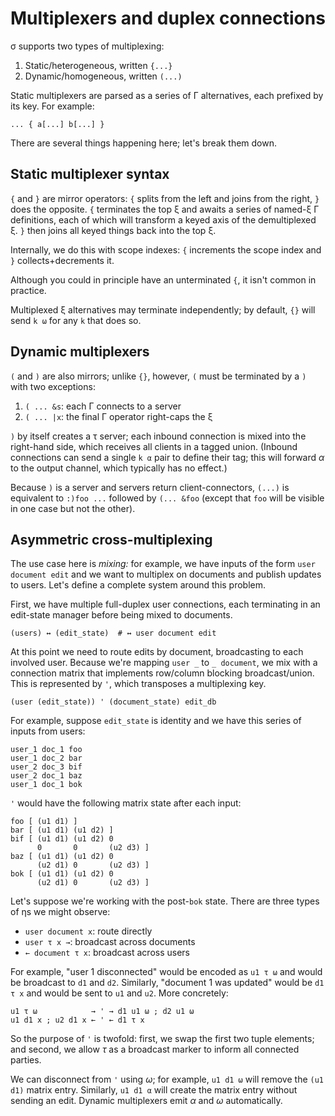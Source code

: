 # Multiplexers and duplex connections
σ supports two types of multiplexing:

1. Static/heterogeneous, written `{...}`
2. Dynamic/homogeneous, written `(...)`

Static multiplexers are parsed as a series of Γ alternatives, each prefixed by its key. For example:

```
... { a[...] b[...] }
```

There are several things happening here; let's break them down.


## Static multiplexer syntax
`{` and `}` are mirror operators: `{` splits from the left and joins from the right, `}` does the opposite. `{` terminates the top ξ and awaits a series of named-ξ Γ definitions, each of which will transform a keyed axis of the demultiplexed ξ. `}` then joins all keyed things back into the top ξ.

Internally, we do this with scope indexes: `{` increments the scope index and `}` collects+decrements it.

Although you could in principle have an unterminated `{`, it isn't common in practice.

Multiplexed ξ alternatives may terminate independently; by default, `{}` will send `k ω` for any `k` that does so.


## Dynamic multiplexers
`(` and `)` are also mirrors; unlike `{}`, however, `(` must be terminated by a `)` with two exceptions:

1. `( ... &s`: each Γ connects to a server
2. `( ... |x`: the final Γ operator right-caps the ξ

`)` by itself creates a τ server; each inbound connection is mixed into the right-hand side, which receives all clients in a tagged union. (Inbound connections can send a single `k α` pair to define their tag; this will forward _α_ to the output channel, which typically has no effect.)

Because `)` is a server and servers return client-connectors, `(...)` is equivalent to `:)foo ...` followed by `(... &foo` (except that `foo` will be visible in one case but not the other).


## Asymmetric cross-multiplexing
The use case here is _mixing:_ for example, we have inputs of the form `user document edit` and we want to multiplex on documents and publish updates to users. Let's define a complete system around this problem.

First, we have multiple full-duplex user connections, each terminating in an edit-state manager before being mixed to documents.

```
(users) ↔ (edit_state)  # ↔ user document edit
```

At this point we need to route edits by document, broadcasting to each involved user. Because we're mapping `user _` to `_ document`, we mix with a connection matrix that implements row/column blocking broadcast/union. This is represented by `'`, which transposes a multiplexing key.

```
(user (edit_state)) ' (document_state) edit_db
```

For example, suppose `edit_state` is identity and we have this series of inputs from users:

```
user_1 doc_1 foo
user_1 doc_2 bar
user_2 doc_3 bif
user_2 doc_1 baz
user_1 doc_1 bok
```

`'` would have the following matrix state after each input:

```
foo [ (u1 d1) ]
bar [ (u1 d1) (u1 d2) ]
bif [ (u1 d1) (u1 d2) 0
      0       0       (u2 d3) ]
baz [ (u1 d1) (u1 d2) 0
      (u2 d1) 0       (u2 d3) ]
bok [ (u1 d1) (u1 d2) 0
      (u2 d1) 0       (u2 d3) ]
```

Let's suppose we're working with the post-`bok` state. There are three types of ηs we might observe:

+ `user document x`: route directly
+ `user τ x →`: broadcast across documents
+ `← document τ x`: broadcast across users

For example, "user 1 disconnected" would be encoded as `u1 τ ω` and would be broadcast to `d1` and `d2`. Similarly, "document 1 was updated" would be `d1 τ x` and would be sent to `u1` and `u2`. More concretely:

```
u1 τ ω            → ' → d1 u1 ω ; d2 u1 ω
u1 d1 x ; u2 d1 x ← ' ← d1 τ x
```

So the purpose of `'` is twofold: first, we swap the first two tuple elements; and second, we allow _τ_ as a broadcast marker to inform all connected parties.

We can disconnect from `'` using _ω_; for example, `u1 d1 ω` will remove the `(u1 d1)` matrix entry. Similarly, `u1 d1 α` will create the matrix entry without sending an edit. Dynamic multiplexers emit _α_ and _ω_ automatically.
